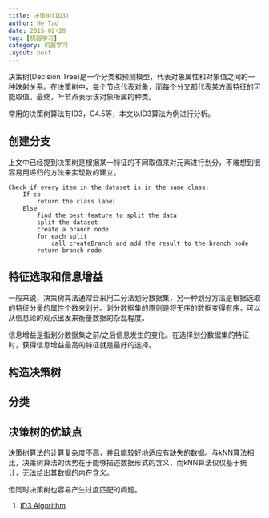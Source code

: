 ```yaml
---
title: 决策树(ID3)
author: He Tao
date: 2015-02-20
tag: [机器学习]
category: 机器学习
layout: post
---
```


决策树(Decision Tree)是一个分类和预测模型，代表对象属性和对象值之间的一种映射关系。在决策树中，每个节点代表对象，而每个分叉都代表某方面特征的可能取值。最终，叶节点表示该对象所属的种类。

常用的决策树算法有ID3，C4.5等，本文以ID3算法为例进行分析。

<!--more-->

创建分支
---------

上文中已经提到决策树是根据某一特征的不同取值来对元素进行划分，不难想到很容易用递归的方法来实现数的建立。

    Check if every item in the dataset is in the same class:
        If so 
            return the class label
        Else
            find the best feature to split the data
            split the dataset
            create a branch node
            for each split
                call createBranch and add the result to the branch node
            return branch node

特征选取和信息增益
------------------

一般来说，决策树算法通常会采用二分法划分数据集，另一种划分方法是根据选取的特征分量的属性个数来划分。划分数据集的原则是将无序的数据变得有序，可以从信息论的观点出发来衡量数据的杂乱程度。

信息增益是指划分数据集之前/之后信息发生的变化。在选择划分数据集的特征时，获得信息增益最高的特征就是最好的选择。


构造决策树
----------

分类
----

决策树的优缺点
--------------

决策树算法的计算复杂度不高，并且能较好地适应有缺失的数据。与kNN算法相比，决策树算法的优势在于能够描述数据形式的含义，而kNN算法仅仅基于统计，无法给出其数据的内在含义。

但同时决策树也容易产生过度匹配的问题。


1. [ID3 Algorithm](http://en.wikipedia.org/wiki/ID3_algorithm)
